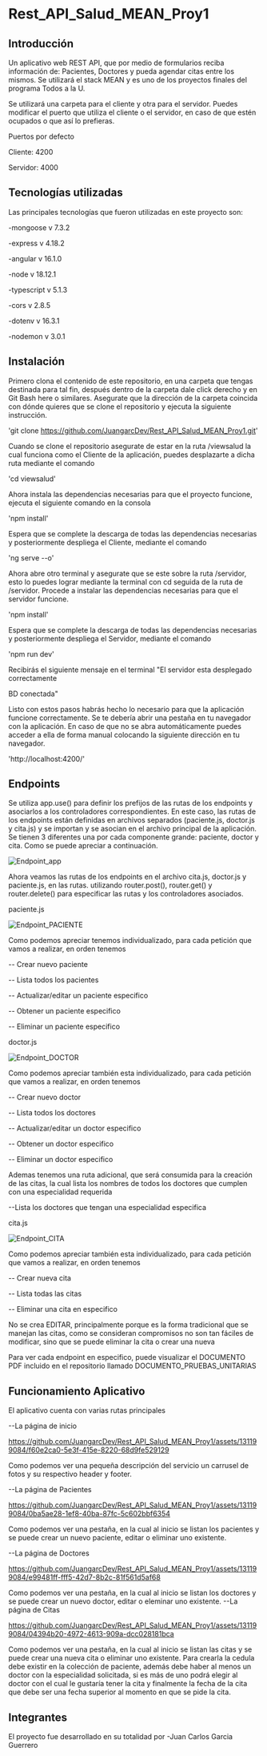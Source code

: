 # Rest_API_Salud_MEAN_Proy1

## Introducción
Un aplicativo web REST API, que por medio de formularios reciba información de: Pacientes, Doctores y pueda agendar citas entre los mismos. Se utilizará el stack MEAN y es uno de los proyectos finales del programa Todos a la U.

Se utilizará una carpeta para el cliente y otra para el servidor. Puedes modificar el puerto que utiliza el cliente o el servidor, en caso de que estén ocupados o que así lo prefieras.

Puertos por defecto

Cliente: 4200

Servidor: 4000

## Tecnologías utilizadas
Las principales tecnologías que fueron utilizadas en este proyecto son:

-mongoose v 7.3.2

-express v 4.18.2

-angular v 16.1.0

-node v 18.12.1

-typescript v 5.1.3

-cors v 2.8.5

-dotenv v 16.3.1

-nodemon v 3.0.1

## Instalación
Primero clona el contenido de este repositorio, en una carpeta que tengas destinada para tal fin, después dentro de la carpeta dale click derecho y en Git Bash here o similares. Asegurate que la dirección de la carpeta coincida con dónde quieres que se clone el  repositorio y ejecuta la siguiente instrucción.

'git clone https://github.com/JuangarcDev/Rest_API_Salud_MEAN_Proy1.git'

Cuando se clone el repositorio asegurate de estar en la ruta /viewsalud la cual funciona como el Cliente de la aplicación, puedes desplazarte a dicha ruta mediante el comando

'cd viewsalud'

Ahora instala las dependencias necesarias para que el proyecto funcione, ejecuta el siguiente comando en la consola

'npm install'

Espera que se complete la descarga de todas las dependencias necesarias y posteriormente despliega el Cliente, mediante el comando

'ng serve --o'

Ahora abre otro terminal y asegurate que se este sobre la ruta /servidor, esto lo puedes lograr mediante la terminal con cd seguida de la ruta de /servidor. Procede a instalar las dependencias necesarias para que el servidor funcione.

'npm install'

Espera que se complete la descarga de todas las dependencias necesarias y posteriormente despliega el Servidor, mediante el comando

'npm run dev'

Recibirás el siguiente mensaje en el terminal "El servidor esta desplegado correctamente
 
BD conectada"

Listo con estos pasos habrás hecho lo necesario para que la aplicación funcione correctamente. Se te debería abrir una pestaña en tu navegador con la aplicación. En caso de que no se abra automáticamente puedes acceder a ella de forma manual colocando la siguiente dirección en tu navegador.

'http://localhost:4200/'

## Endpoints

Se utiliza app.use() para definir los prefijos de las rutas de los endpoints y asociarlos a los controladores correspondientes. En este caso, las rutas de los endpoints están definidas en  archivos separados (paciente.js, doctor.js y cita.js) y se importan y se asocian en el archivo  principal de la aplicación. Se tienen 3 diferentes una por cada componente grande: paciente, doctor y cita. Como se puede apreciar a continuación.

![Endpoint_app](https://github.com/JuangarcDev/Rest_API_Salud_MEAN_Proy1/assets/131199084/b4cbbffa-5e76-47cd-a631-849cb7ec7582)

Ahora veamos las rutas de los endpoints en el archivo cita.js, doctor.js y paciente.js, en las rutas. utilizando router.post(), router.get() y router.delete() para especificar las rutas y los controladores asociados.

paciente.js

![Endpoint_PACIENTE](https://github.com/JuangarcDev/Rest_API_Salud_MEAN_Proy1/assets/131199084/25406fca-bac2-4d19-969c-72ca84a6964c)

Como podemos apreciar tenemos individualizado, para cada petición que vamos a realizar, en orden tenemos

-- Crear nuevo paciente

-- Lista todos los pacientes

-- Actualizar/editar un paciente especifico

-- Obtener un paciente especifico

-- Eliminar un paciente especifico

doctor.js

![Endpoint_DOCTOR](https://github.com/JuangarcDev/Rest_API_Salud_MEAN_Proy1/assets/131199084/efef6d13-7da2-4daf-9909-80564075878f)

Como podemos apreciar también esta individualizado, para cada petición que vamos a realizar, en orden tenemos

-- Crear nuevo doctor

-- Lista todos los doctores

-- Actualizar/editar un doctor especifico

-- Obtener un doctor especifico

-- Eliminar un doctor especifico

Ademas tenemos una ruta adicional, que será consumida para la creación de las citas, la cual lista los nombres de todos los doctores que cumplen con una especialidad requerida

--Lista los doctores que tengan una especialidad especifica

cita.js

![Endpoint_CITA](https://github.com/JuangarcDev/Rest_API_Salud_MEAN_Proy1/assets/131199084/2202540c-ce12-46d2-a14f-cc2d6c989565)

Como podemos apreciar también esta individualizado, para cada petición que vamos a realizar, en orden tenemos

-- Crear nueva cita

-- Lista todas las citas

-- Eliminar una cita en especifico

No se crea EDITAR, principalmente porque es la forma tradicional que se manejan las citas, como se consideran compromisos no son tan fáciles de modificar, sino que se puede eliminar la cita o crear una nueva

Para ver cada endpoint en especifico, puede visualizar el DOCUMENTO PDF incluido en el repositorio llamado DOCUMENTO_PRUEBAS_UNITARIAS

## Funcionamiento Aplicativo

El aplicativo cuenta con varias  rutas principales

--La página de inicio

https://github.com/JuangarcDev/Rest_API_Salud_MEAN_Proy1/assets/131199084/f60e2ca0-5e3f-415e-8220-68d9fe529129

Como podemos ver una pequeña descripción del servicio un carrusel de fotos y su respectivo header y footer.

--La página de Pacientes

https://github.com/JuangarcDev/Rest_API_Salud_MEAN_Proy1/assets/131199084/0ba5ae28-1ef8-40ba-87fc-5c602bbf6354

Como podemos ver una pestaña, en la cual al inicio se listan los pacientes y se puede crear un nuevo paciente, editar o eliminar uno existente.

--La página de Doctores

https://github.com/JuangarcDev/Rest_API_Salud_MEAN_Proy1/assets/131199084/e99481ff-fff5-42d7-8b2c-81f561d5af68

Como podemos ver una pestaña, en la cual al inicio se listan los doctores y se puede crear un nuevo doctor, editar o eleminar uno existente.
--La página de Citas

https://github.com/JuangarcDev/Rest_API_Salud_MEAN_Proy1/assets/131199084/04394b20-4972-4613-909a-dcc028181bca

Como podemos ver una pestaña, en la cual al inicio se listan las citas y se puede crear una nueva cita o eliminar uno existente. Para crearla la cedula debe existir en la colección de paciente, además debe haber al menos un doctor con la especialidad solicitada, si es más de uno podrá elegir al  doctor con el cual le gustaría tener la cita y finalmente la fecha de la cita que debe ser una fecha superior al momento en que se pide la cita.

## Integrantes
El proyecto fue desarrollado en su totalidad por
-Juan Carlos Garcia Guerrero
